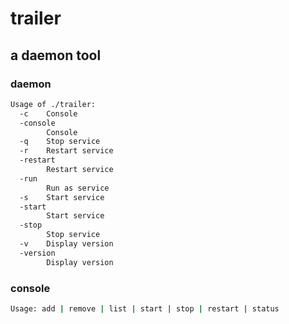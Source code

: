 # trailer

## a daemon tool 

### daemon
```bash
Usage of ./trailer:
  -c    Console
  -console
        Console
  -q    Stop service
  -r    Restart service
  -restart
        Restart service
  -run
        Run as service
  -s    Start service
  -start
        Start service
  -stop
        Stop service
  -v    Display version
  -version
        Display version

```

### console
```bash
Usage: add | remove | list | start | stop | restart | status
```